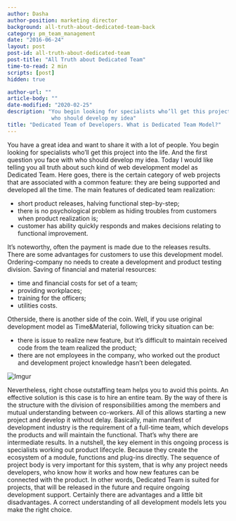 ```yaml
---
author: Dasha
author-position: marketing director
background: all-truth-about-dedicated-team-back
category: pm_team_management
date: "2016-06-24"
layout: post
post-id: all-truth-about-dedicated-team
post-title: "All Truth about Dedicated Team"
time-to-read: 2 min
scripts: [post]
hidden: true

author-url: ""
article-body: ""
date-modified: "2020-02-25"
description: "You begin looking for specialists who’ll get this project into the life. And the first question you face with
              who should develop my idea"
title: "Dedicated Team of Developers. What is Dedicated Team Model?"
---
```


You have a great idea and want to share it with a lot of people. You begin looking for specialists who’ll get this project into the life. And the first question you face with who should develop my idea. Today I would like telling you all truth about such kind of web development model as Dedicated Team.
Here goes, there is the certain category of web projects that are associated with a common feature: they are being supported and developed all the time. The main features of dedicated team realization:

* short product releases, halving functional step-by-step;
* there is no psychological problem as hiding troubles from customers when product realization is;
* customer has ability quickly responds and makes decisions relating to functional improvement.

It’s noteworthy, often the payment is made due to the releases results. There are some advantages for customers to use this development model. Ordering-company no needs to create a development and product testing division. Saving of financial and material resources:

* time and financial costs for set of a team;
* providing workplaces;
* training for the officers;
* utilities costs.

Otherside, there is another side of the coin. Well, if you use original development model as Time&Material, following tricky situation can be:

* there is issue to realize new feature, but it’s difficult to maintain received code from the team realized the product;
* there are not employees in the company, who worked out the product and development project knowledge hasn’t been delegated.

![Imgur](https://i.imgur.com/uGUfzve.jpg)

Nevertheless, right chose outstaffing team helps you to avoid this points. An effective solution is this case is to hire an entire team. By the way of there is the structure with the division of responsibilities among the members and mutual understanding between co-workers. All of this allows starting a new project and develop it without delay. Basically, main manifest of development industry is the requirement of a full-time team, which develops the products and will maintain the functional. That’s why there are intermediate results. 
In a nutshell, the key element in this ongoing process is specialists working out product lifecycle. Because they create the ecosystem of a module, functions and plug-ins directly. The sequence of project body is very important for this system, that is why any project needs developers, who know how it works and how new features can be connected with the product.
In other words, Dedicated Team is suited for projects, that will be released in the future and require ongoing development support. Certainly there are advantages and a little bit disadvantages. A correct understanding of all development models lets you make the right choice.
